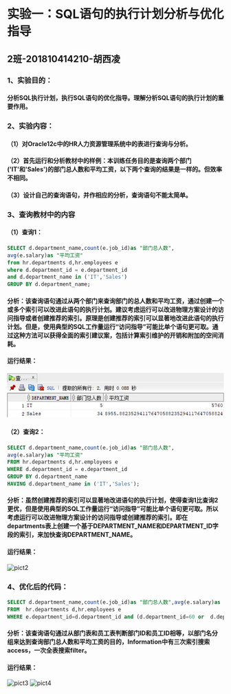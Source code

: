 # 实验一：SQL语句的执行计划分析与优化指导
## 2班-201810414210-胡西凌

### 1、实验目的：
#### 分析SQL执行计划，执行SQL语句的优化指导。理解分析SQL语句的执行计划的重要作用。
### 2、实验内容：
#### （1）对Oracle12c中的HR人力资源管理系统中的表进行查询与分析。
#### （2）首先运行和分析教材中的样例：本训练任务目的是查询两个部门('IT'和'Sales')的部门总人数和平均工资，以下两个查询的结果是一样的。但效率不相同。
#### （3）设计自己的查询语句，并作相应的分析，查询语句不能太简单。
### 3、查询教材中的内容
#### （1）查询1：

```SQL
SELECT d.department_name,count(e.job_id)as "部门总人数",
avg(e.salary)as "平均工资"
from hr.departments d,hr.employees e
where d.department_id = e.department_id
and d.department_name in ('IT','Sales')
GROUP BY d.department_name;
```

#### 分析：该查询语句通过从两个部门来查询部门的总人数和平均工资，通过创建一个或多个索引可以改进此语句的执行计划。建议考虑运行可以改进物理方案设计的访问指导或者创建推荐的索引。原理是创建推荐的索引可以显著地改进此语句的执行计划。但是，使用典型的SQL工作量运行“访问指导”可能比单个语句更可取。通过这种方法可以获得全面的索引建议案，包括计算索引维护的开销和附加的空间消耗。

#### 运行结果：
![pict1](./pict1.png)

#### （2）查询2：

```SQL
SELECT d.department_name,count(e.job_id)as "部门总人数",
avg(e.salary)as "平均工资"
FROM hr.departments d,hr.employees e
WHERE d.department_id = e.department_id
GROUP BY d.department_name
HAVING d.department_name in ('IT','Sales');
```

#### 分析：虽然创建推荐的索引可以显著地改进语句的执行计划，使得查询1比查询2更优，但是使用典型的SQL工作量运行“访问指导”可能比单个语句更可取。所以考虑运行可以改进物理方案设计的访问指导或创建推荐的索引。即在departments表上创建一个基于DEPARTMENT_NAME和DEPARTMENT_ID字段的索引，来加快查询DEPARTMENT_NAME。

#### 运行结果：
![pict2](/pict2.png)

### 4、优化后的代码：

```SQL
SELECT d.department_name,count(e.job_id)as "部门总人数",avg(e.salary)as "平均工资"
FROM  hr.departments d,hr.employees e
WHERE e.department_id=d.department_id and (d.department_id=60 or  d.department_id=80) group by d.department_name
```

#### 分析：该查询语句通过从部门表和员工表判断部门ID和员工ID相等，以部门名分组来达到查询部门总人数和平均工资的目的，Information中有三次索引搜索access，一次全表搜索filter。

#### 运行结果：
![pict3](/pict3.png)
![pict4](/pict4.png)